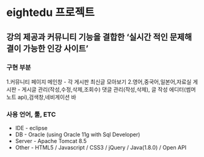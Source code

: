 # eightedu 프로젝트

## 강의 제공과 커뮤니티 기능을 결합한 ‘실시간 적인 문제해결이 가능한 인강 사이트’

### 구현 부분
1.커뮤니티 페이지 메인창 - 각 게시판 최신글 모아보기
2.영어,중국어,일본어,자료실 게시판 - 게시글 관리(작성,수정,삭제,조회수) 댓글 관리(작성,삭제), 글 작성 에디터(썸머노트 api),검색창,네비게이션 바

### 사용 언어, 툴, ETC
* IDE - eclipse
* DB - Oracle (using Oracle 11g with Sql Developer)
* Server - Apache Tomcat 8.5
* Other - HTML5 / Javascript / CSS3 / jQuery / Java(1.8.0) / Open API
